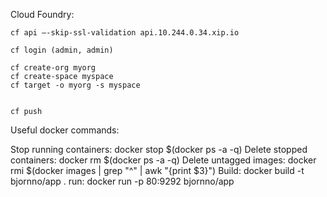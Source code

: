 
Cloud Foundry:

	cf api —-skip-ssl-validation api.10.244.0.34.xip.io

	cf login (admin, admin)

	cf create-org myorg
	cf create-space myspace
	cf target -o myorg -s myspace


	cf push 




Useful docker commands:

  Stop running containers:
		docker stop $(docker ps -a -q)
  Delete stopped containers:
		docker rm $(docker ps -a -q)
  Delete untagged images:
		docker rmi $(docker images | grep "^<none>" | awk "{print $3}")
	Build:
		docker build -t bjornno/app .
	run:
		docker run -p 80:9292 bjornno/app